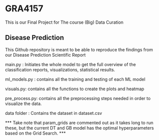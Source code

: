 
# GRA4157

This is our Final Project for The course (Big) Data Curation  

## Disease Prediction 

This Github repository is meant to be able to reproduce the findings from our Disease Prediction Scientific Report 

main.py : Initiates the whole model to get the full overview of the classification reports, visualizations, statistical results. 

ml_models.py : contains all the training and testing of each ML model

visuals.py: contains all the functions to create the plots and heatmap

pre_process.py: contains all the preprocessing steps needed in order to visualize the data. 

data folder : Contains the dataset in dataset.csv

*** Take note that param_grids are commented out as it takes long to run these, but the current DT and GB model has the optimal hyperparameters based on the Grid Search. *** 



